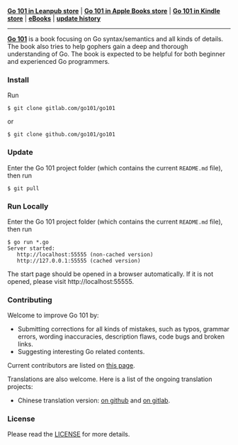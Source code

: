 **[Go 101 in Leanpub store](https://leanpub.com/go101)** | **[Go 101 in Apple Books store](https://itunes.apple.com/us/book/id1459984231)** | **[Go 101 in Kindle store](https://www.amazon.com/dp/B07Q3HWZ98)** | **[eBooks](https://github.com/go101/go101/releases)** | **[update history](UPDATES.md)**

----

<b>[Go 101](https://go101.org)</b> is a book focusing on Go syntax/semantics and all kinds of details.
The book also tries to help gophers gain a deep and thorough understanding of Go.
The book is expected to be helpful for both beginner and experienced Go programmers.

### Install

Run

```
$ git clone gitlab.com/go101/go101
```

or

```
$ git clone github.com/go101/go101
```

###  Update

Enter the Go 101 project folder (which contains the current `README.md` file), then run

```
$ git pull
```

### Run Locally

Enter the Go 101 project folder (which contains the current `README.md` file), then run

```
$ go run *.go
Server started:
   http://localhost:55555 (non-cached version)
   http://127.0.0.1:55555 (cached version)
```

The start page should be opened in a browser automatically.
If it is not opened, please visit http://localhost:55555.

### Contributing
Welcome to improve Go 101 by:
* Submitting corrections for all kinds of mistakes, such as typos, grammar errors, wording inaccuracies, description flaws, code bugs and broken links.
* Suggesting interesting Go related contents.

Current contributors are listed on [this page](https://go101.org/article/acknowledgements.html).

Translations are also welcome. Here is a list of the ongoing translation projects:
* Chinese translation version: [on github](https://github.com/golang101/golang101) and [on gitlab](https://gitlab.com/golang101/golang101).

### License

Please read the [LICENSE](LICENSE) for more details.
